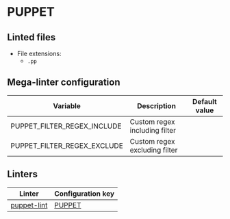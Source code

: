 <!-- markdownlint-disable MD033 MD041 -->
<!-- Generated by .automation/build.py, please do not update manually -->
# PUPPET

## Linted files

- File extensions:
  - `.pp`

## Mega-linter configuration

| Variable | Description | Default value |
| ----------------- | -------------- | -------------- |
| PUPPET_FILTER_REGEX_INCLUDE | Custom regex including filter |  |
| PUPPET_FILTER_REGEX_EXCLUDE | Custom regex excluding filter |  |

## Linters

| Linter | Configuration key |
| ------ | ----------------- |
| [puppet-lint](https://github.com/nvuillam/mega-linter/tree/master/docs/descriptors/puppet_puppet_lint.md#readme) | [PUPPET](https://github.com/nvuillam/mega-linter/tree/master/docs/descriptors/puppet_puppet_lint.md#readme) |
